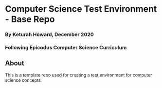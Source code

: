 # Computer Science Test Environment - Base Repo

### By Keturah Howard, December 2020

### Following Epicodus Computer Science Curriculum

## About

This is a template repo used for creating a test environment for computer science concepts.

